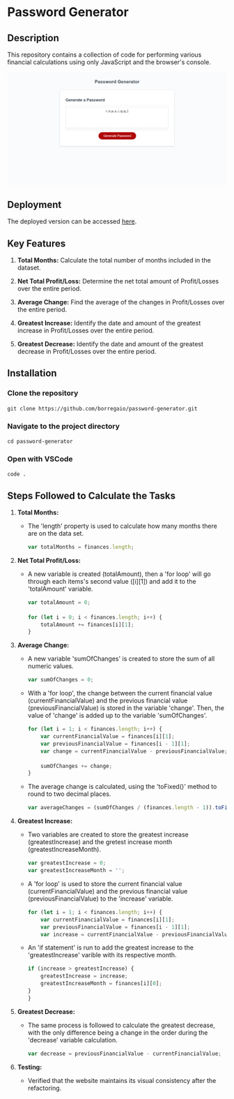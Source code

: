 # Password Generator

## Description 

This repository contains a collection of code for performing various financial calculations using only JavaScript and the browser's console.

![Screenshot](./password-generator.png)


## Deployment

The deployed version can be accessed [here](https://borregaio.github.io/password-generator/).


## Key Features

1. **Total Months:** Calculate the total number of months included in the dataset.

2. **Net Total Profit/Loss:** Determine the net total amount of Profit/Losses over the entire period.

3. **Average Change:** Find the average of the changes in Profit/Losses over the entire period.

4. **Greatest Increase:** Identify the date and amount of the greatest increase in Profit/Losses over the entire period.

5. **Greatest Decrease:** Identify the date and amount of the greatest decrease in Profit/Losses over the entire period.


## Installation

### Clone the repository
```console
git clone https://github.com/borregaio/password-generator.git
```

### Navigate to the project directory
```console
cd password-generator
```

### Open with VSCode
```console
code .
```

## Steps Followed to Calculate the Tasks

1. **Total Months:**
    - The 'length' property is used to calculate how many months there are on the data set.

        ```javascript
        var totalMonths = finances.length;
        ```

2. **Net Total Profit/Loss:**
    - A new variable is created (totalAmount), then a 'for loop' will go through each items's second value ([i][1]) and add it to the 'totalAmount' variable.

        ```javascript
        var totalAmount = 0;

        for (let i = 0; i < finances.length; i++) {
            totalAmount += finances[i][1];
        }
        ```


3. **Average Change:**
    - A new variable 'sumOfChanges' is created to store the sum of all numeric values.

        ```javascript
        var sumOfChanges = 0;
        ```

    - With a 'for loop', the change between the current financial value (currentFinancialValue) and the previous financial value (previousFinancialValue) is stored in the variable 'change'. Then, the value of 'change' is added up to the variable 'sumOfChanges'.

        ```javascript
        for (let i = 1; i < finances.length; i++) {
            var currentFinancialValue = finances[i][1];
            var previousFinancialValue = finances[i - 1][1];
            var change = currentFinancialValue - previousFinancialValue;
        
            sumOfChanges += change;
        }
        ```

    - The average change is calculated, using the 'toFixed()' method to round to two decimal places.

        ```javascript
        var averageChanges = (sumOfChanges / (finances.length - 1)).toFixed(2);
        ```

4. **Greatest Increase:**
    - Two variables are created to store the greatest increase (greatestIncrease) and the gretest increase month (greatestIncreaseMonth).

        ```javascript
        var greatestIncrease = 0;
        var greatestIncreaseMonth = '';
        ```

    - A 'for loop' is used to store the current financial value (currentFinancialValue) and the previous financial value (previousFinancialValue) to the 'increase' variable.

        ```javascript
        for (let i = 1; i < finances.length; i++) {
            var currentFinancialValue = finances[i][1];
            var previousFinancialValue = finances[i - 1][1];
            var increase = currentFinancialValue - previousFinancialValue;
        ```

    - An 'if statement' is run to add the greatest increase to the 'greatestIncrease' varible with its respective month.

        ```javascript
        if (increase > greatestIncrease) {
            greatestIncrease = increase;
            greatestIncreaseMonth = finances[i][0];
        }
        }
        ```

5. **Greatest Decrease:**
    - The same process is followed to calculate the greatest decrease, with the only difference being a change in the order during the 'decrease' variable calculation.

        ```javascript
        var decrease = previousFinancialValue - currentFinancialValue;
        ```

6. **Testing:**
   - Verified that the website maintains its visual consistency after the refactoring.